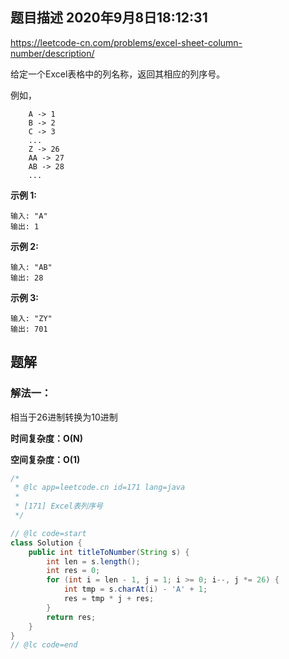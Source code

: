 ## 题目描述	2020年9月8日18:12:31

https://leetcode-cn.com/problems/excel-sheet-column-number/description/

给定一个Excel表格中的列名称，返回其相应的列序号。

例如，

```
    A -> 1
    B -> 2
    C -> 3
    ...
    Z -> 26
    AA -> 27
    AB -> 28 
    ...
```

**示例 1:**

```
输入: "A"
输出: 1
```

**示例 2:**

```
输入: "AB"
输出: 28
```

**示例 3:**

```
输入: "ZY"
输出: 701
```

## 题解

### 解法一：

相当于26进制转换为10进制

**时间复杂度：O(N)**

**空间复杂度：O(1)**

```java
/*
 * @lc app=leetcode.cn id=171 lang=java
 *
 * [171] Excel表列序号
 */

// @lc code=start
class Solution {
    public int titleToNumber(String s) {
        int len = s.length();
        int res = 0;
        for (int i = len - 1, j = 1; i >= 0; i--, j *= 26) {
            int tmp = s.charAt(i) - 'A' + 1;
            res = tmp * j + res;
        }
        return res;
    }
}
// @lc code=end

```

